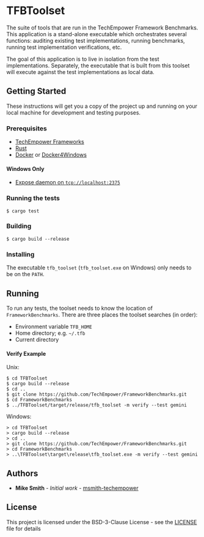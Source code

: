 # TFBToolset

The suite of tools that are run in the TechEmpower Framework
Benchmarks. This application is a stand-alone executable which orchestrates
several functions: auditing existing test implementations, running benchmarks, 
running test implementation verifications, etc.

The goal of this application is to live in isolation from the test 
implementations. Separately, the executable that is built from this toolset
will execute against the test implementations as local data.

## Getting Started

These instructions will get you a copy of the project up and running on your 
local machine for development and testing purposes.

### Prerequisites

* [TechEmpower Frameworks](https://github.com/TechEmpower/FrameworkBenchmarks)
* [Rust](https://rustup.rs/)
* [Docker](https://docs.docker.com/engine/install/) or [Docker4Windows](https://docs.docker.com/docker-for-windows/install/)

#### Windows Only

* [Expose daemon on `tcp://localhost:2375`](https://docs.docker.com/docker-for-windows/#general)

### Running the tests

```
$ cargo test
```

### Building

```
$ cargo build --release
```

### Installing

The executable `tfb_toolset` (`tfb_toolset.exe` on Windows) only needs to be on 
the `PATH`.

## Running

To run any tests, the toolset needs to know the location of `FrameworkBenchmarks`.
There are three places the toolset searches (in order):

* Environment variable `TFB_HOME`
* Home directory; e.g. `~/.tfb`
* Current directory

#### Verify Example

Unix:
```
$ cd TFBToolset
$ cargo build --release
$ cd ..
$ git clone https://github.com/TechEmpower/FrameworkBenchmarks.git
$ cd FrameworkBenchmarks
$ ../TFBToolset/target/release/tfb_toolset -m verify --test gemini
```

Windows:
```
> cd TFBToolset
> cargo build --release
> cd ..
> git clone https://github.com/TechEmpower/FrameworkBenchmarks.git
> cd FrameworkBenchmarks
> ..\TFBToolset\target\release\tfb_toolset.exe -m verify --test gemini
```

## Authors

* **Mike Smith** - *Initial work* - [msmith-techempower](https://github.com/msmith-techempower)

## License

This project is licensed under the BSD-3-Clause License - see the [LICENSE](LICENSE) file for details
